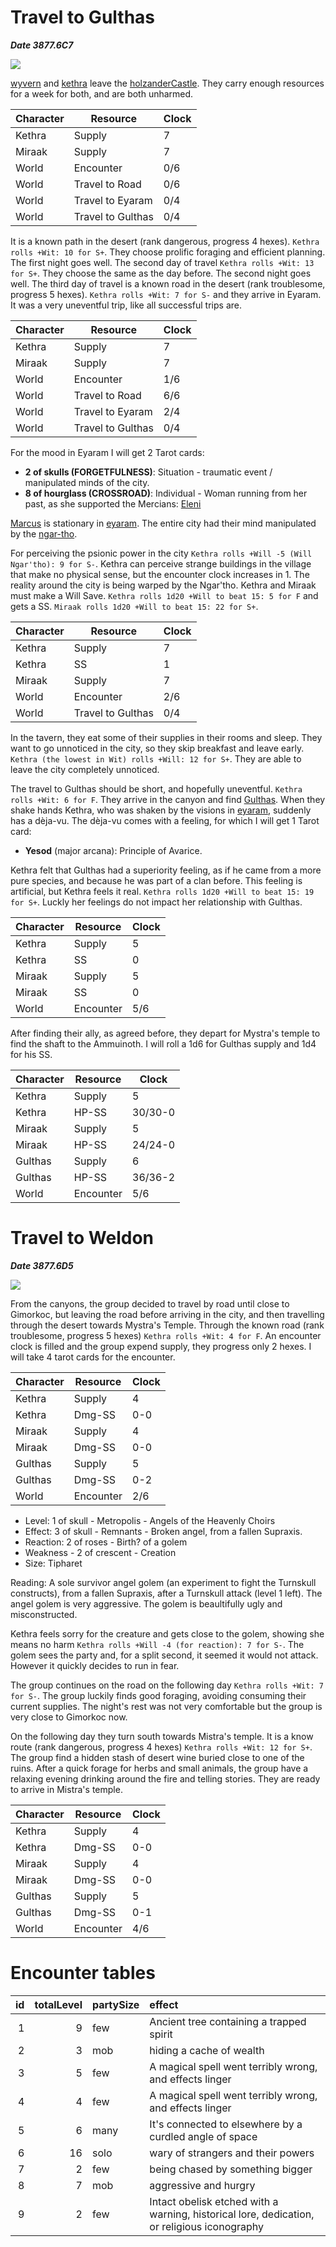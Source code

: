# Travel to Gulthas
***Date 3877.6C7***

![](https://i.imgur.com/bZ1Qptm.png)


[wyvern](../npcs/wyvern.md) and [kethra](../npcs/kethra.md) leave the [holzanderCastle](../locations/holzanderCastle.md). They carry enough resources for a week for both, and are both unharmed.

| Character | Resource          | Clock |
| --------- | ----------------- | ----- |
| Kethra    | Supply            | 7   |
| Miraak    | Supply            | 7   |
| World     | Encounter         | 0/6   |
| World     | Travel to Road    | 0/6   |
| World     | Travel to Eyaram  | 0/4   |
| World     | Travel to Gulthas | 0/4   |

It is a known path in the desert (rank dangerous, progress 4 hexes).  `Kethra rolls +Wit: 10 for S+`. They choose prolific foraging and efficient planning. The first night goes well. The second day of travel `Kethra rolls +Wit: 13 for S+`. They choose the same as the day before. The second night goes well. The third day of travel is a known road in the desert (rank troublesome, progress 5 hexes). `Kethra rolls +Wit: 7 for S-` and they arrive in Eyaram. It was a very uneventful trip, like all successful trips are.

| Character | Resource          | Clock |
| --------- | ----------------- | ----- |
| Kethra    | Supply            | 7   |
| Miraak    | Supply            | 7   |
| World     | Encounter         | 1/6   |
| World     | Travel to Road    | 6/6   |
| World     | Travel to Eyaram  | 2/4   |
| World     | Travel to Gulthas | 0/4   |

For the mood in Eyaram I will get 2 Tarot cards:

- **2 of skulls (FORGETFULNESS)**: Situation - traumatic event / manipulated minds of the city.
- **8 of hourglass (CROSSROAD)**: Individual - Woman running from her past, as she supported the Mercians: [Eleni](../npcs/Eleni.md)

[Marcus](../npcs/Marcus.md) is stationary in [eyaram](../locations/eyaram.md). The entire city had their mind manipulated by the [ngar-tho](../../_gm/statblocks/ngar-tho.md).

For perceiving the psionic power in the city `Kethra rolls +Will -5 (Will Ngar'tho): 9 for S-`. Kethra can perceive strange buildings in the village that make no physical sense, but the encounter clock increases in 1. The reality around the city is being warped by the Ngar'tho. Kethra and Miraak must make a Will Save. `Kethra rolls 1d20 +Will to beat 15: 5 for F` and gets a SS. `Miraak rolls 1d20 +Will to beat 15: 22 for S+`.

| Character | Resource          | Clock |
| --------- | ----------------- | ----- |
| Kethra    | Supply            | 7   |
| Kethra    | SS                | 1     |
| Miraak    | Supply            | 7   |
| World     | Encounter         | 2/6   |
| World     | Travel to Gulthas | 0/4   |

In the tavern, they eat some of their supplies in their rooms and sleep. They want to go unnoticed in the city, so they skip breakfast and leave early. `Kethra (the lowest in Wit) rolls +Will: 12 for S+`. They are able to leave the city completely unnoticed.

The travel to Gulthas should be short, and hopefully uneventful. `Kethra rolls +Wit: 6 for F`. They arrive in the canyon and find [Gulthas](../npcs/Gulthas.md). When they shake hands Kethra, who was shaken by the visions in [eyaram](../locations/eyaram.md), suddenly has a dèja-vu. The dèja-vu comes with a feeling, for which I will get 1 Tarot card:

- **Yesod** (major arcana): Principle of Avarice.

Kethra felt that Gulthas had a superiority feeling, as if he came from a more pure species, and because he was part of a clan before. This feeling is artificial, but Kethra feels it real.  `Kethra rolls 1d20 +Will to beat 15: 19 for S+`. Luckly her feelings do not impact her relationship with Gulthas.

| Character | Resource  | Clock |
| --------- | --------- | ----- |
| Kethra    | Supply    | 5     |
| Kethra    | SS        | 0     |
| Miraak    | Supply    | 5     |
| Miraak    | SS        | 0     |
| World     | Encounter | 5/6   |

After finding their ally, as agreed before, they depart for Mystra's temple to find the shaft to the Ammuinoth. I will roll a 1d6 for Gulthas supply and 1d4 for his SS.

| Character | Resource  | Clock   |
| --------- | --------- | ------- |
| Kethra    | Supply    | 5       |
| Kethra    | HP-SS     | 30/30-0 |
| Miraak    | Supply    | 5       |
| Miraak    | HP-SS     | 24/24-0 |
| Gulthas   | Supply    | 6       |
| Gulthas   | HP-SS     | 36/36-2 |
| World     | Encounter | 5/6     |

# Travel to Weldon
***Date 3877.6D5***

![](https://i.imgur.com/979VtYh.png)

From the canyons, the group decided to travel by road until close to Gimorkoc, but leaving the road before arriving in the city, and then travelling through the desert towards Mystra's Temple. Through the known road (rank troublesome, progress 5 hexes) `Kethra rolls +Wit: 4 for F`. An encounter clock is filled and the group expend supply, they progress only 2 hexes. I will take 4 tarot cards for the encounter.

| Character | Resource  | Clock |
| --------- | --------- | ----- |
| Kethra    | Supply    | 4     |
| Kethra    | Dmg-SS    | 0-0   |
| Miraak    | Supply    | 4     |
| Miraak    | Dmg-SS    | 0-0   | 
| Gulthas   | Supply    | 5     |
| Gulthas   | Dmg-SS    | 0-2   |
| World     | Encounter | 2/6   |

- Level: 1 of skull - Metropolis - Angels of the Heavenly Choirs
- Effect: 3 of skull - Remnants - Broken angel, from a fallen Supraxis.
- Reaction: 2 of roses - Birth? of a golem
- Weakness - 2 of crescent - Creation
- Size: Tipharet

Reading: A sole survivor angel golem (an experiment to fight the Turnskull constructs), from a fallen Supraxis, after a Turnskull attack (level 1 left). The angel golem is very aggressive. The golem is beaultifully ugly and misconstructed.

Kethra feels sorry for the creature and gets close to the golem, showing she means no harm `Kethra rolls +Will -4 (for reaction): 7 for S-`. The golem sees the party and, for a split second, it seemed it would not attack. However it quickly decides to run in fear.

The group continues on the road on the following day `Kethra rolls +Wit: 7 for S-`.  The group luckily finds good foraging, avoiding consuming their current supplies. The night's rest was not very comfortable but the group is very close to Gimorkoc now.

On the following day they turn south towards Mistra's temple. It is a know route (rank dangerous, progress 4 hexes) `Kethra rolls +Wit: 12 for S+`. The group find a hidden stash of desert wine buried close to one of the ruins. After a quick forage for herbs and small animals, the group have a relaxing evening drinking around the fire and telling stories. They are ready to arrive in Mistra's temple.

| Character | Resource  | Clock |
| --------- | --------- | ----- |
| Kethra    | Supply    | 4     |
| Kethra    | Dmg-SS    | 0-0   |
| Miraak    | Supply    | 4     |
| Miraak    | Dmg-SS    | 0-0   | 
| Gulthas   | Supply    | 5     |
| Gulthas   | Dmg-SS    | 0-1   |
| World     | Encounter | 4/6   |



# Encounter tables

| id| totalLevel|partySize |effect                                                                                      |
|--:|----------:|:---------|:-------------------------------------------------------------------------------------------|
|  1|          9|few       |Ancient tree containing a trapped spirit                                                    |
|  2|          3|mob       |hiding a cache of wealth                                                                    |
|  3|          5|few       |A magical spell went terribly wrong, and effects linger                                     |
|  4|          4|few       |A magical spell went terribly wrong, and effects linger                                     |
|  5|          6|many      |It's connected to elsewhere by a curdled angle of space                                     |
|  6|         16|solo      |wary of strangers and their powers                                                          |
|  7|          2|few       |being chased by something bigger                                                            |
|  8|          7|mob       |aggressive and hurgry                                                                       |
|  9|          2|few       |Intact obelisk etched with a warning, historical lore, dedication, or religious iconography |

